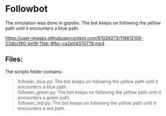 # Followbot
The simulation was done in gazebo. 
The bot keeps on following the yellow path until it encounters a blue path.

https://user-images.githubusercontent.com/61026273/119612106-23dbcf80-be19-11eb-9fbc-ca2e04370776.mp4

## Files:
The scripts folder contains:
>follower_blue.py: The bot keeps on following the yellow path until it encounters a blue path.</br>
>follower_green.py: The bot keeps on following the yellow path until it encounters a green path.</br>
>follower_red.py: The bot keeps on following the yellow path until it encounters a red path.</br>
